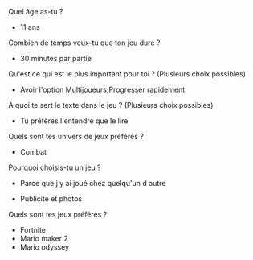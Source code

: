 Quel âge as-tu ?	
* 11 ans
	
Combien de temps veux-tu que ton jeu dure ?	
* 30 minutes par partie
	
Qu'est ce qui est le plus important pour toi ?  (Plusieurs choix possibles) 	
* Avoir l'option Multijoueurs;Progresser rapidement
	
A quoi te sert le texte dans le jeu ?  (Plusieurs choix possibles)	
* Tu préfères l'entendre que le lire
	
Quels sont tes univers de jeux préférés ?	
* Combat
	
Pourquoi choisis-tu un jeu ? 	
* Parce que j y ai joué chez quelqu'un d autre
	
* Publicité et photos
	
Quels sont tes jeux préférés ?	
* Fortnite 
* Mario maker 2 
* Mario odyssey
